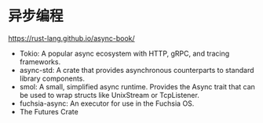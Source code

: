 # 异步编程

https://rust-lang.github.io/async-book/

- Tokio: A popular async ecosystem with HTTP, gRPC, and tracing frameworks.
- async-std: A crate that provides asynchronous counterparts to standard library components.
- smol: A small, simplified async runtime. Provides the Async trait that can be used to wrap structs like UnixStream or TcpListener.
- fuchsia-async: An executor for use in the Fuchsia OS.
- The Futures Crate
